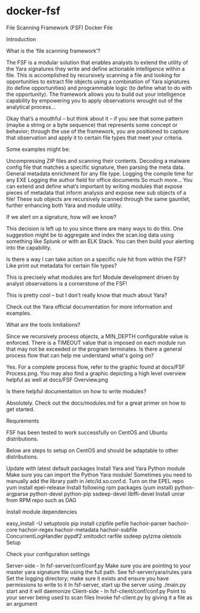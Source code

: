 # docker-fsf
File Scanning Framework (FSF) Docker File

Introduction

What is the ‘file scanning framework’?

The FSF is a modular solution that enables analysts to extend the utility of the Yara signatures they write and define actionable intelligence within a file. This is accomplished by recursively scanning a file and looking for opportunities to extract file objects using a combination of Yara signatures (to define opportunities) and programmable logic (to define what to do with the opportunity). The framework allows you to build out your intelligence capability by empowering you to apply observations wrought out of the analytical process…

Okay that’s a mouthful – but think about it – if you see that some pattern (maybe a string or a byte sequence) that represents some concept or behavior; through the use of the framework, you are positioned to capture that observation and apply it to certain file types that meet your criteria.

Some examples might be:

Uncompressing ZIP files and scanning their contents.
Decoding a malware config file that matches a specific signature, then parsing the meta data.
General metadata enrichment for any file type.
Logging the compile time for any EXE
Logging the author field for office documents
So much more...
You can extend and define what’s important by writing modules that expose pieces of metadata that inform analysis and expose new sub objects of a file! These sub objects are recursively scanned through the same gauntlet, further enhancing both Yara and module utility.

If we alert on a signature, how will we know?

This decision is left up to you since there are many ways to do this. One suggestion might be to aggregate and index the scan.log data using something like Splunk or with an ELK Stack. You can then build your alerting into the capability.

Is there a way I can take action on a specific rule hit from within the FSF? Like print out metadata for certain file types?

This is precisely what modules are for! Module development driven by analyst observations is a cornerstone of the FSF!

This is pretty cool – but I don’t really know that much about Yara?

Check out the Yara official documentation for more information and examples.

What are the tools limitations?

Since we recursively process objects, a MIN_DEPTH configurable value is enforced.
There is a TIMEOUT value that is imposed on each module run that may not be exceeded or the program terminates.
Is there a general process flow that can help me understand what's going on?

Yes. For a complete process flow, refer to the graphic found at docs/FSF Process.png. You may also find a graphic depicting a high level overview helpful as well at docs/FSF Overview.png

Is there helpful documentation on how to write modules?

Absolutely. Check out the docs/modules.md for a great primer on how to get started.

Requrements

FSF has been tested to work successfully on CentOS and Ubuntu distributions.

Below are steps to setup on CentOS and should be adaptable to other distributions.

Update with latest default packages
Install Yara and Yara Python module
Make sure you can import the Python Yara module! Sometimes you need to manually add the library path in /etc/ld.so.conf.d.
Turn on the EPEL repo
yum install epel-release
Install following rpm packages (yum install)
python-argparse python-devel python-pip ssdeep-devel libffi-devel
Install unrar from RPM repo such as DAG

Install module dependencies

easy_install -U setuptools
pip install czipfile pefile hachoir-parser hachoir-core hachoir-regex hachoir-metadata hachoir-subfile ConcurrentLogHandler pypdf2 xmltodict rarfile ssdeep pylzma oletools
Setup

Check your configuration settings

Server-side - In fsf-server/conf/conf.py
Make sure you are pointing to your master yara signature file using the full path. See fsf-server/yara/rules.yara
Set the logging directory; make sure it exists and ensure you have permissions to write to it
In fsf-server, start up the server using ./main.py start and it will daemonize
Client-side - In fsf-client/conf/conf.py
Point to your server being used to scan files
Invoke fsf-client.py by giving it a file as an argument
